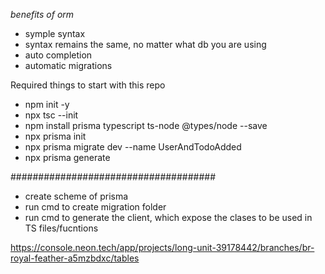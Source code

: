 *benefits of orm*

- symple syntax
- syntax remains the same, no matter what db you are using
- auto completion
- automatic migrations

Required things to start with this repo

- npm init -y
- npx tsc --init
- npm install prisma typescript ts-node @types/node --save
- npx prisma init
- npx prisma migrate dev --name UserAndTodoAdded
- npx prisma generate

#####################################

- create scheme of prisma
- run cmd to create migration folder
- run cmd to generate the client, which expose the clases to be used in TS files/fucntions


https://console.neon.tech/app/projects/long-unit-39178442/branches/br-royal-feather-a5mzbdxc/tables
